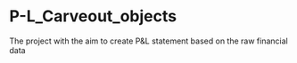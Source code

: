 # P-L_Carveout_objects
The project with the aim to create P&amp;L statement based on the raw financial data
